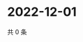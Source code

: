 # 2022-12-01

共 0 条

<!-- BEGIN WEIBO -->
<!-- 最后更新时间 Thu Dec 01 2022 21:32:12 GMT+0800 (China Standard Time) -->

<!-- END WEIBO -->
